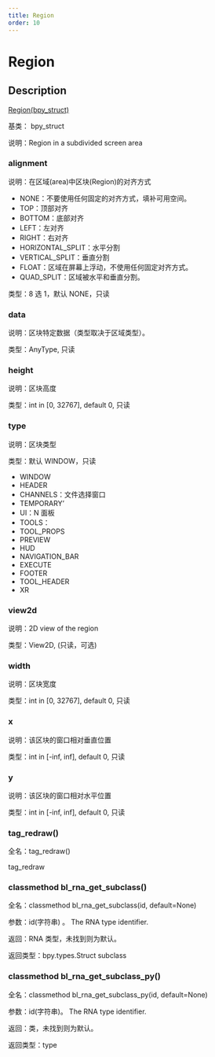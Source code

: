 ```yaml
---
title: Region
order: 10
---
```


# Region

## Description

[Region(bpy_struct)](https://docs.blender.org/api/master/bpy.types.Region.html)

基类： bpy_struct

说明：Region in a subdivided screen area

### alignment

说明：在区域(area)中区块(Region)的对齐方式

- NONE：不要使用任何固定的对齐方式，填补可用空间。
- TOP：顶部对齐
- BOTTOM：底部对齐
- LEFT：左对齐
- RIGHT：右对齐
- HORIZONTAL_SPLIT：水平分割
- VERTICAL_SPLIT：垂直分割
- FLOAT：区域在屏幕上浮动，不使用任何固定对齐方式。
- QUAD_SPLIT：区域被水平和垂直分割。

类型：8 选 1，默认 NONE，只读

### data

说明：区块特定数据（类型取决于区域类型）。

类型：AnyType, 只读

### height

说明：区块高度

类型：int in [0, 32767], default 0, 只读

### type

说明：区块类型

类型：默认 WINDOW，只读

- WINDOW
- HEADER
- CHANNELS：文件选择窗口
- TEMPORARY’
- UI：N 面板
- TOOLS：
- TOOL_PROPS
- PREVIEW
- HUD
- NAVIGATION_BAR
- EXECUTE
- FOOTER
- TOOL_HEADER
- XR

### view2d

说明：2D view of the region

类型：View2D, (只读，可选)

### width

说明：区块宽度

类型：int in [0, 32767], default 0, 只读

### x

说明：该区块的窗口相对垂直位置

类型：int in [-inf, inf], default 0, 只读

### y

说明：该区块的窗口相对水平位置

类型：int in [-inf, inf], default 0, 只读

### tag_redraw()

全名：tag_redraw()

tag_redraw

### classmethod bl_rna_get_subclass()

全名：classmethod bl_rna_get_subclass(id, default=None)

参数：id(字符串) 。 The RNA type identifier.

返回：RNA 类型，未找到则为默认。

返回类型：bpy.types.Struct subclass

### classmethod bl_rna_get_subclass_py()

全名：classmethod bl_rna_get_subclass_py(id, default=None)

参数：id(字符串)。 The RNA type identifier.

返回：类，未找到则为默认。

返回类型：type
